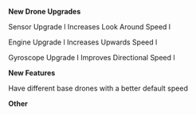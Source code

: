 **New Drone Upgrades**

Sensor Upgrade l Increases Look Around Speed l

Engine Upgrade l Increases Upwards Speed l 

Gyroscope Upgrade I Improves Directional Speed l

**New Features**

Have different base drones with a better default speed 

**Other**